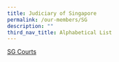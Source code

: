 ```yaml
---
title: Judiciary of Singapore
permalink: /our-members/SG
description: ""
third_nav_title: Alphabetical List
---
```

[SG Courts](https://www.judiciary.gov.sg/)
